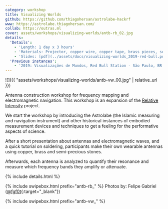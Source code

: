```yaml
---
category: workshop
title: Visualizing Worlds
github: https://github.com/thiagohersan/astrolabe-hackrf
www: https://astrolabe.thiagohersan.com/
collab: https://outras.ml
cover: assets/workshops/visualizing-worlds/antb-rb_02.jpg
details:
  'Details':
    - 'Length: 1 day x 3 hours'
    - 'Materials: Projector, copper wire, copper tape, brass pieces, semi-precious stones, coaxial cable, soldering irons, solder, wire clippers, pliers'
    - 'Slides: [pdf](../assets/docs/visualizing-worlds_2019-red-bull.pdf){:target="_blank"}'
  'Previous instances':
    - '2019: Visualizações de Mundos, Red Bull Station - São Paulo, BR'
---
```

![]({{ "assets/workshops/visualizing-worlds/antb-vw_00.jpg" | relative_url }})

Antenna construction workshop for frequency mapping and electromagnetic navigation. This workshop is an expansion of the [Relative Intensity](../relative-intensity/) project.

We start the workshop by introducing the Astrolabe (the Islamic measuring and navigation instrument) and other historical instances of embodied measurement devices and techniques to get a feeling for the performative aspects of science.

After a short presentation about antennas and electromagnetic waves, and a quick tutorial on soldering, participants make their own wearable antennas using copper, brass and semi-precious stones.

Afterwards, each antenna is analyzed to quantify their resonance and measure which frequency bands they amplify or attenuate.

{% include details.html %}

{% include swipebox.html prefix="antb-rb_" %}
Photos by: Felipe Gabriel ([@fgf0t](https://www.instagram.com/fgf0t/){:target="_blank"})

{% include swipebox.html prefix="antb-vw_" %}
